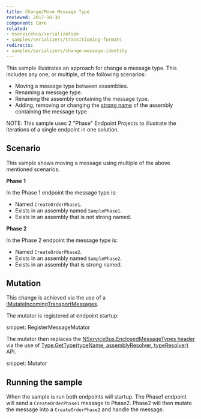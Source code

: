 ```yaml
---
title: Change/Move Message Type
reviewed: 2017-10-30
component: Core
related:
- nservicebus/serialization
- samples/serializers/transitioning-formats
redirects:
- samples/serializers/change-message-identity
---
```


This sample illustrates an approach for change a message type. This includes any one, or multiple, of the following scenarios:

 * Moving a message type between assemblies.
 * Renaming a message type.
 * Renaming the assembly containing the message type.
 * Adding, removing or changing the [strong name](https://docs.microsoft.com/en-us/dotnet/framework/app-domains/strong-named-assemblies) of the assembly containing the message type

NOTE: This sample uses 2 "Phase" Endpoint Projects to illustrate the iterations of a single endpoint in one solution.


## Scenario

This sample shows moving a message using multiple of the above mentioned scenarios.

**Phase 1**

In the Phase 1 endpoint the message type is:

 * Named `CreateOrderPhase1`.
 * Exists in an assembly named `SamplePhase1`.
 * Exists in an assembly that is not strong named.


**Phase 2**

In the Phase 2 endpoint the message type is:

 * Named `CreateOrderPhase2`.
 * Exists in an assembly named `SamplePhase2`.
 * Exists in an assembly that is strong named.


## Mutation

This change is achieved via the use of a [IMutateIncomingTransportMessages](/nservicebus/pipeline/message-mutators.md?version=core_7#transport-messages-mutators-imutateincomingtransportmessages).

The mutator is registered at endpoint startup:

snippet: RegisterMessageMutator


The mutator then replaces the [NServiceBus.EnclosedMessageTypes header](/nservicebus/messaging/headers.md#serialization-headers-nservicebus-enclosedmessagetypes) via the use of [Type.GetType(typeName, assemblyResolver, typeResolver)](https://msdn.microsoft.com/en-us/library/ee332932.aspx) API.

snippet: Mutator


## Running the sample

When the sample is run both endpoints will startup. The Phase1 endpoint will send a `CreateOrderPhase1` message to Phase2. Phase2 will then mutate the message into a `CreateOrderPhase2` and handle the message.
